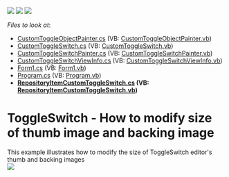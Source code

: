 <!-- default badges list -->
![](https://img.shields.io/endpoint?url=https://codecentral.devexpress.com/api/v1/VersionRange/128623466/14.2.3%2B)
[![](https://img.shields.io/badge/Open_in_DevExpress_Support_Center-FF7200?style=flat-square&logo=DevExpress&logoColor=white)](https://supportcenter.devexpress.com/ticket/details/T264643)
[![](https://img.shields.io/badge/📖_How_to_use_DevExpress_Examples-e9f6fc?style=flat-square)](https://docs.devexpress.com/GeneralInformation/403183)
<!-- default badges end -->
<!-- default file list -->
*Files to look at*:

* [CustomToggleObjectPainter.cs](./CS/WindowsFormsApplication31/CustomToggleObjectPainter.cs) (VB: [CustomToggleObjectPainter.vb](./VB/WindowsFormsApplication31/CustomToggleObjectPainter.vb))
* [CustomToggleSwitch.cs](./CS/WindowsFormsApplication31/CustomToggleSwitch.cs) (VB: [CustomToggleSwitch.vb](./VB/WindowsFormsApplication31/CustomToggleSwitch.vb))
* [CustomToggleSwitchPainter.cs](./CS/WindowsFormsApplication31/CustomToggleSwitchPainter.cs) (VB: [CustomToggleSwitchPainter.vb](./VB/WindowsFormsApplication31/CustomToggleSwitchPainter.vb))
* [CustomToggleSwitchViewInfo.cs](./CS/WindowsFormsApplication31/CustomToggleSwitchViewInfo.cs) (VB: [CustomToggleSwitchViewInfo.vb](./VB/WindowsFormsApplication31/CustomToggleSwitchViewInfo.vb))
* [Form1.cs](./CS/WindowsFormsApplication31/Form1.cs) (VB: [Form1.vb](./VB/WindowsFormsApplication31/Form1.vb))
* [Program.cs](./CS/WindowsFormsApplication31/Program.cs) (VB: [Program.vb](./VB/WindowsFormsApplication31/Program.vb))
* **[RepositoryItemCustomToggleSwitch.cs](./CS/WindowsFormsApplication31/RepositoryItemCustomToggleSwitch.cs) (VB: [RepositoryItemCustomToggleSwitch.vb](./VB/WindowsFormsApplication31/RepositoryItemCustomToggleSwitch.vb))**
<!-- default file list end -->
# ToggleSwitch - How to modify size of thumb image and backing image


This example illustrates how to modify the size of ToggleSwitch editor's thumb and backing images<br /><img src="https://raw.githubusercontent.com/DevExpress-Examples/toggleswitch-how-to-modify-size-of-thumb-image-and-backing-image-t264643/14.2.3+/media/fd7bddc8-256d-11e5-80bf-00155d62480c.png">

<br/>


